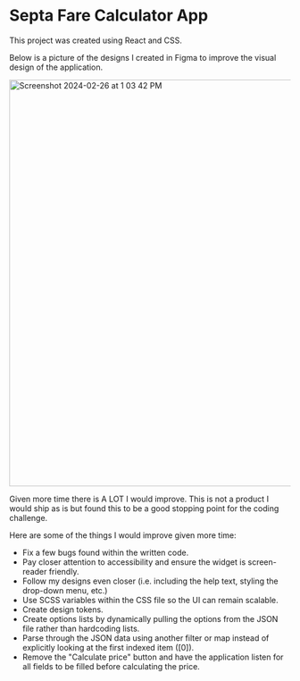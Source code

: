 # Septa Fare Calculator App

This project was created using React and CSS. 

Below is a picture of the designs I created in Figma to improve the visual design of the application.

<img width="728" alt="Screenshot 2024-02-26 at 1 03 42 PM" src="https://github.com/ctoddy/septaFareCalculator/assets/32280146/8ec93791-be16-4e1c-acf9-a35c82785f98">

Given more time there is A LOT I would improve. This is not a product I would ship as is but found this to be a good stopping point for the coding challenge.

Here are some of the things I would improve given more time:
- Fix a few bugs found within the written code.
- Pay closer attention to accessibility and ensure the widget is screen-reader friendly.
- Follow my designs even closer (i.e. including the help text, styling the drop-down menu, etc.)
- Use SCSS variables within the CSS file so the UI can remain scalable.
- Create design tokens.
- Create options lists by dynamically pulling the options from the JSON file rather than hardcoding lists.
- Parse through the JSON data using another filter or map instead of explicitly looking at the first indexed item ([0]).
- Remove the "Calculate price" button and have the application listen for all fields to be filled before calculating the price. 
